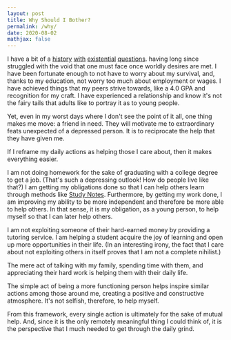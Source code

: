 ```yaml
---
layout: post
title: Why Should I Bother?
permalink: /why/
date: 2020-08-02
mathjax: false
---
```


I have a bit of a [history](/optimization) [with](/dreams) [existential](/hope) [questions](/questions). having long since struggled with the void that one must face once worldly desires are met. I have been fortunate enough to not have to worry about my survival, and, thanks to my education, not worry too much about employment or wages. I have achieved things that my peers strive towards, like a 4.0 GPA and recognition for my craft. I have experienced a relationship and know it's not the fairy tails that adults like to portray it as to young people. 

Yet, even in my worst days where I don't see the point of it all, one thing makes me move: a friend in need. They will motivate me to extraordinary feats unexpected of a depressed person. It is to reciprocate the help that they have given me. 

If I reframe my daily actions as helping those I care about, then it makes everything easier. 

I am not doing homework for the sake of graduating with a college degree to get a job. (That's such a depressing outlook! How do people live like that?) I am getting my obligations done so that I can help others learn through methods like [Study Notes](/studynotes). Furthermore, by getting my work done, I am improving my ability to be more independent and therefore be more able to help others. In that sense, it is my obligation, as a young person, to help myself so that I can later help others. 

I am not exploiting someone of their hard-earned money by providing a tutoring service. I am helping a student acquire the joy of learning and open up more opportunities in their life. (In an interesting irony, the fact that I care about not exploiting others in itself proves that I am not a complete nihilist.)

The mere act of talking with my family, spending time with them, and appreciating their hard work is helping them with their daily life. 

The simple act of being a more functioning person helps inspire similar actions among those around me, creating a positive and constructive atmosphere. It's not selfish, therefore, to help myself. 

From this framework, every single action is ultimately for the sake of mutual help. And, since it is the only remotely meaningful thing I could think of, it is the perspective that I much needed to get through the daily grind. 